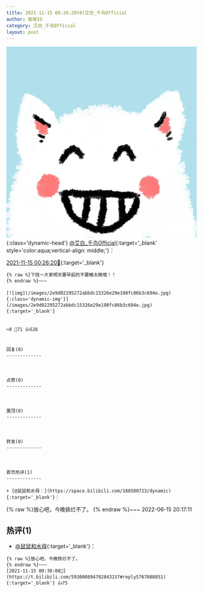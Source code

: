 ```yaml
---
title: 2021-11-15 00:26:20(0)艾白_千鸟Official
author: 御坂IO
category: 艾白_千鸟Official
layout: post
---
```


![img](/images/9ae8b9445fd0665cc014d9080156a45271be73c6.jpg){:class='dynamic-head'}
[@艾白_千鸟Official](https://space.bilibili.com/334537711/dynamic){:target='_blank' style='color:aqua;vertical-align: middle;'}：

[2021-11-15 00:26:20🔗](https://t.bilibili.com/593000894702843157){:target='_blank'}

~~~
{% raw %}下班～大家明天要早起的不要睡太晚哦！！
{% endraw %}~~~

[![img](/images/2e9d02295272abbdc15326e29e198fc86b3c694e.jpg){:class='dynamic-img'}](/images/2e9d02295272abbdc15326e29e198fc86b3c694e.jpg){:target='_blank'}


↪️0 💬71 👍526


回复(0)
-------------



点赞(0)
-------------



置顶(0)
-------------



转发(0)
-------------



首页热评(1)
-------------

+ [@鼠鼠和水母：](https://space.bilibili.com/188580723/dynamic){:target='_blank'}：
~~~
{% raw %}放心吧，今晚铁烂不了。
{% endraw %}~~~
2022-06-15 20:17:11


热评(1)
-------------

+ [@鼠鼠和水母](https://space.bilibili.com/188580723/dynamic){:target='_blank'}：
~~~
{% raw %}放心吧，今晚铁烂不了。
{% endraw %}~~~
[2021-11-15 00:30:08🔗](https://t.bilibili.com/593000894702843157#reply5767088851){:target='_blank'} 👍75


